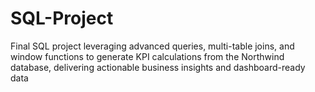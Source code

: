 # SQL-Project
Final SQL project leveraging advanced queries, multi-table joins, and window functions to generate KPI calculations from the Northwind database, delivering actionable business insights and dashboard-ready data
